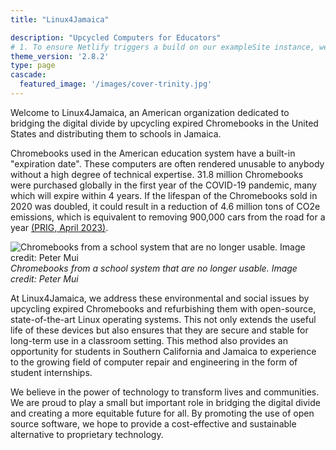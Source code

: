 ```yaml
---
title: "Linux4Jamaica"

description: "Upcycled Computers for Educators"
# 1. To ensure Netlify triggers a build on our exampleSite instance, we need to change a file in the exampleSite directory.
theme_version: '2.8.2'
type: page
cascade:
  featured_image: '/images/cover-trinity.jpg'
---
```


Welcome to Linux4Jamaica, an American organization dedicated to bridging the digital divide by upcycling expired Chromebooks in the United States and distributing them to schools in Jamaica.

Chromebooks used in the American education system have a built-in "expiration date". These computers are often rendered unusable to anybody without a high degree of technical expertise. 31.8 million Chromebooks were purchased globally in the first year of the COVID-19 pandemic, many which will expire within 4 years. If the lifespan of the Chromebooks sold in 2020 was doubled, it could result in a reduction of 4.6 million tons of CO2e emissions, which is equivalent to removing 900,000 cars from the road for a year [(PRIG, April 2023)](https://publicinterestnetwork.org/wp-content/uploads/2023/04/PIRG-Chromebook-Churn.pdf). 

![Chromebooks from a school system that are no longer usable. Image credit: Peter Mui](/images/chromebook-churn-peter-mui.png)
*Chromebooks from a school system that are no longer usable. Image credit: Peter Mui*

At Linux4Jamaica, we address these environmental and social issues by upcycling expired Chromebooks and refurbishing them with open-source, state-of-the-art Linux operating systems. This not only extends the useful life of these devices but also ensures that they are secure and stable for long-term use in a classroom setting. This method also provides an opportunity for students in Southern California and Jamaica to experience to the growing field of computer repair and engineering in the form of student internships.

We believe in the power of technology to transform lives and communities. We are proud to play a small but important role in bridging the digital divide and creating a more equitable future for all. By promoting the use of open source software, we hope to provide a cost-effective and sustainable alternative to proprietary technology.